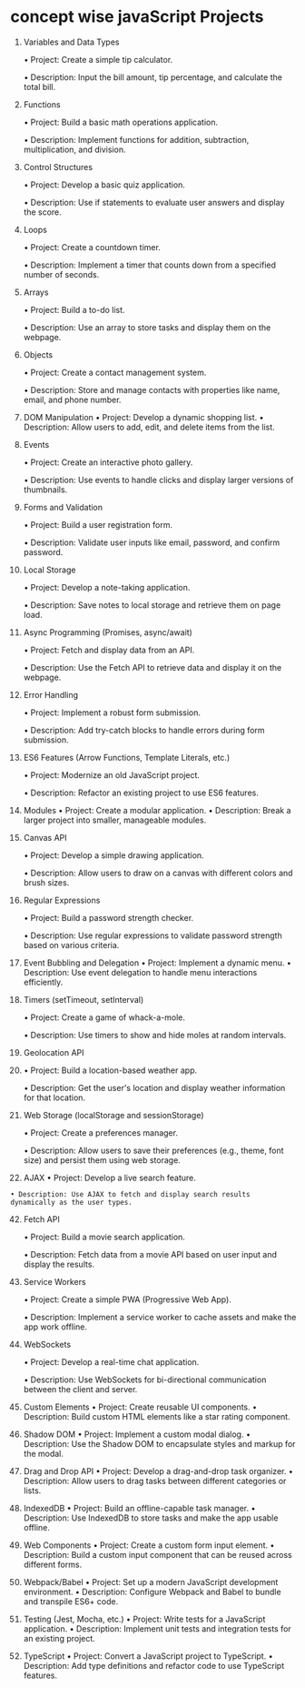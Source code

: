 # concept wise javaScript Projects    


1. Variables and Data Types
   
    • Project: Create a simple tip calculator.
   
    • Description: Input the bill amount, tip percentage, and calculate the total bill.

3. Functions
   
    • Project: Build a basic math operations application.
   
    • Description: Implement functions for addition, subtraction, multiplication, and division.

5. Control Structures
   
    • Project: Develop a basic quiz application.
   
    • Description: Use if statements to evaluate user answers and display the score.

  
7. Loops
   
    • Project: Create a countdown timer.
   
    • Description: Implement a timer that counts down from a specified number of seconds.

9. Arrays
    
    • Project: Build a to-do list.
    
    • Description: Use an array to store tasks and display them on the webpage.


12. Objects
    
    • Project: Create a contact management system.
    
    • Description: Store and manage contacts with properties like name, email, and phone number.

14. DOM Manipulation
    • Project: Develop a dynamic shopping list.
    • Description: Allow users to add, edit, and delete items from the list.

15. Events
    
    • Project: Create an interactive photo gallery.
    
    • Description: Use events to handle clicks and display larger versions of thumbnails.


17. Forms and Validation
    
    • Project: Build a user registration form.
    
    • Description: Validate user inputs like email, password, and confirm password.

19. Local Storage
    
    • Project: Develop a note-taking application.
    
    • Description: Save notes to local storage and retrieve them on page load.

21. Async Programming (Promises, async/await)
    
    • Project: Fetch and display data from an API.
    
    • Description: Use the Fetch API to retrieve data and display it on the webpage.

23. Error Handling
    
    • Project: Implement a robust form submission.
    
    • Description: Add try-catch blocks to handle errors during form submission.

25. ES6 Features (Arrow Functions, Template Literals, etc.)

    
    • Project: Modernize an old JavaScript project.
    
    • Description: Refactor an existing project to use ES6 features.

 27. Modules
    • Project: Create a modular application.
    • Description: Break a larger project into smaller, manageable modules.   

28. Canvas API

    
    • Project: Develop a simple drawing application.
    
    • Description: Allow users to draw on a canvas with different colors and brush sizes.


30. Regular Expressions

    
    • Project: Build a password strength checker.
    
    • Description: Use regular expressions to validate password strength based on various criteria.

32. Event Bubbling and Delegation
    • Project: Implement a dynamic menu.
    • Description: Use event delegation to handle menu interactions efficiently.

33. Timers (setTimeout, setInterval)
    
    • Project: Create a game of whack-a-mole.
    
    • Description: Use timers to show and hide moles at random intervals.

35. Geolocation API
36. 
    • Project: Build a location-based weather app.
    
    • Description: Get the user's location and display weather information for that location.

38. Web Storage (localStorage and sessionStorage)
    
    • Project: Create a preferences manager.
    
    • Description: Allow users to save their preferences (e.g., theme, font size) and persist them using web storage.

 40. AJAX
    • Project: Develop a live search feature.
    
    • Description: Use AJAX to fetch and display search results dynamically as the user types.

42. Fetch API
    
    • Project: Build a movie search application.
    
    • Description: Fetch data from a movie API based on user input and display the results.

44. Service Workers

    
    • Project: Create a simple PWA (Progressive Web App).
    
    • Description: Implement a service worker to cache assets and make the app work offline.

46. WebSockets
    
    • Project: Develop a real-time chat application.
    
    • Description: Use WebSockets for bi-directional communication between the client and server.

48. Custom Elements
    • Project: Create reusable UI components.
    • Description: Build custom HTML elements like a star rating component.

49. Shadow DOM
    • Project: Implement a custom modal dialog.
    • Description: Use the Shadow DOM to encapsulate styles and markup for the modal.

50. Drag and Drop API
    • Project: Develop a drag-and-drop task organizer.
    • Description: Allow users to drag tasks between different categories or lists.

51. IndexedDB
    • Project: Build an offline-capable task manager.
    • Description: Use IndexedDB to store tasks and make the app usable offline.

52. Web Components
    • Project: Create a custom form input element.
    • Description: Build a custom input component that can be reused across different forms.

53. Webpack/Babel
    • Project: Set up a modern JavaScript development environment.
    • Description: Configure Webpack and Babel to bundle and transpile ES6+ code.

54. Testing (Jest, Mocha, etc.)
    • Project: Write tests for a JavaScript application.
    • Description: Implement unit tests and integration tests for an existing project.


55. TypeScript
    • Project: Convert a JavaScript project to TypeScript.
    • Description: Add type definitions and refactor code to use TypeScript features.
